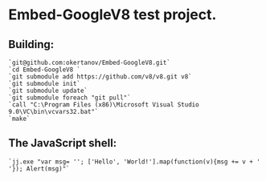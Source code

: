 Embed-GoogleV8 test project.
============================


Building:
---------
    `git@github.com:okertanov/Embed-GoogleV8.git`  
    `cd Embed-GoogleV8 `  
    `git submodule add https://github.com/v8/v8.git v8`  
    `git submodule init`  
    `git submodule update`  
    `git submodule foreach "git pull"`  
    `call "C:\Program Files (x86)\Microsoft Visual Studio 9.0\VC\bin\vcvars32.bat"`  
    `make`  


The JavaScript shell:
---------------------
    `jj.exe "var msg= ''; ['Hello', 'World!'].map(function(v){msg += v + ' '}); Alert(msg)"`  


